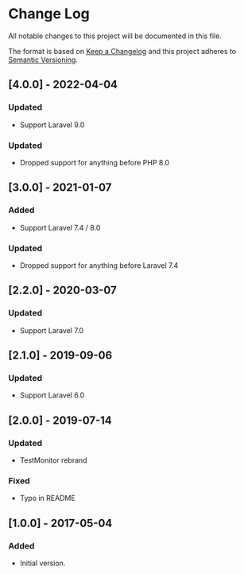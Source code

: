 # Change Log
All notable changes to this project will be documented in this file.

The format is based on [Keep a Changelog](http://keepachangelog.com/)
and this project adheres to [Semantic Versioning](http://semver.org/).

## [4.0.0] - 2022-04-04
### Updated
- Support Laravel 9.0

### Updated
- Dropped support for anything before PHP 8.0

## [3.0.0] - 2021-01-07
### Added
- Support Laravel 7.4 / 8.0

### Updated
- Dropped support for anything before Laravel 7.4

## [2.2.0] - 2020-03-07
### Updated
- Support Laravel 7.0

## [2.1.0] - 2019-09-06
### Updated
- Support Laravel 6.0

## [2.0.0] - 2019-07-14
### Updated
- TestMonitor rebrand

### Fixed
- Typo in README

## [1.0.0] - 2017-05-04
### Added
- Initial version.
